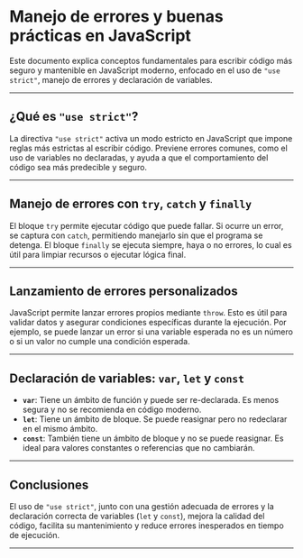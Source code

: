 # Manejo de errores y buenas prácticas en JavaScript

Este documento explica conceptos fundamentales para escribir código más seguro y mantenible en JavaScript moderno, enfocado en el uso de `"use strict"`, manejo de errores y declaración de variables.

---

## ¿Qué es `"use strict"`?

La directiva `"use strict"` activa un modo estricto en JavaScript que impone reglas más estrictas al escribir código. Previene errores comunes, como el uso de variables no declaradas, y ayuda a que el comportamiento del código sea más predecible y seguro.

---

## Manejo de errores con `try`, `catch` y `finally`

El bloque `try` permite ejecutar código que puede fallar. Si ocurre un error, se captura con `catch`, permitiendo manejarlo sin que el programa se detenga. El bloque `finally` se ejecuta siempre, haya o no errores, lo cual es útil para limpiar recursos o ejecutar lógica final.

---

## Lanzamiento de errores personalizados

JavaScript permite lanzar errores propios mediante `throw`. Esto es útil para validar datos y asegurar condiciones específicas durante la ejecución. Por ejemplo, se puede lanzar un error si una variable esperada no es un número o si un valor no cumple una condición esperada.

---

## Declaración de variables: `var`, `let` y `const`

- **`var`**: Tiene un ámbito de función y puede ser re-declarada. Es menos segura y no se recomienda en código moderno.
- **`let`**: Tiene un ámbito de bloque. Se puede reasignar pero no redeclarar en el mismo ámbito.
- **`const`**: También tiene un ámbito de bloque y no se puede reasignar. Es ideal para valores constantes o referencias que no cambiarán.

---

## Conclusiones

El uso de `"use strict"`, junto con una gestión adecuada de errores y la declaración correcta de variables (`let` y `const`), mejora la calidad del código, facilita su mantenimiento y reduce errores inesperados en tiempo de ejecución.

---
